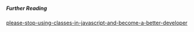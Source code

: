 

##### Further Reading
[please-stop-using-classes-in-javascript-and-become-a-better-developer](https://medium.com/javascript-in-plain-english/please-stop-using-classes-in-javascript-and-become-a-better-developer-a185c9fbede1)